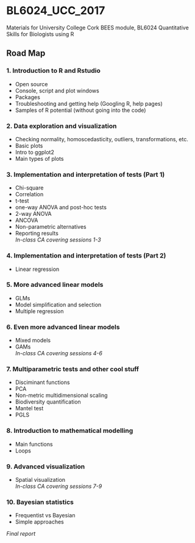 # BL6024_UCC_2017
Materials for University College Cork BEES module, BL6024 Quantitative Skills for Biologists using R

## Road Map

### 1.	Introduction to R and Rstudio  
* Open source  
* Console, script and plot windows  
* Packages  
* Troubleshooting and getting help (Googling R, help pages)  
* Samples of R potential (without going into the code)  

### 2.	Data exploration and visualization  
* Checking normality, homoscedasticity, outliers, transformations, etc.  
* Basic plots  
* Intro to ggplot2  
* Main types of plots  

### 3.	Implementation and interpretation of tests (Part 1)
* Chi-square
* Correlation
* t-test
* one-way ANOVA and post-hoc tests
* 2-way ANOVA
* ANCOVA
* Non-parametric alternatives
* Reporting results  
*In-class CA covering sessions 1-3*

###  4.	Implementation and interpretation of tests (Part 2)
* Linear regression

### 5.	More advanced linear models
* GLMs
* Model simplification and selection
* Multiple regression

### 6.	Even more advanced linear models
* Mixed models
* GAMs  
*In-class CA covering sessions 4-6*

### 7.	Multiparametric tests and other cool stuff
* Disciminant functions
* PCA
* Non-metric multidimensional scaling
* Biodiversity quantification
* Mantel test
* PGLS

### 8.	Introduction to mathematical modelling
* Main functions
* Loops

### 9.	Advanced visualization
* Spatial visualization  
*In-class CA covering sessions 7-9*

### 10.	Bayesian statistics
* Frequentist vs Bayesian
* Simple approaches    
  
*Final report*
